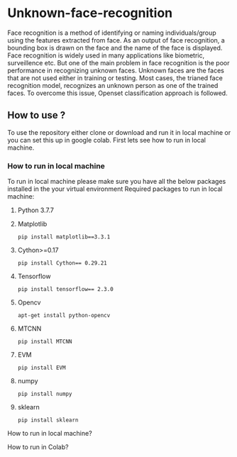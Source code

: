 # Unknown-face-recognition

Face recognition is a method of identifying or naming individuals/group using the features extracted from face. As an output of face recognition, a bounding box is drawn on the face and the name of the face is displayed. Face recognition is widely used in many applications like biometric, surveillence etc. But one of the main problem in face recognition is the poor performance in recognizing unknown faces. Unknown faces are the faces that are not used either in training or testing. Most cases, the trianed face recognition model, recognizes an unknown person as one of the trained faces. To overcome this issue, Openset classification approach is followed.

## How to use ?

To use the repository either clone or download and run it in local machine or you can set this up in google colab. First lets see how to run in local machine.

### How to run in local machine
To run in local machine please make sure you have all the below packages installed in the your virtual environment
Required packages to run in local machine:
 1) Python 3.7.7
 2) Matplotlib 
 
     ```
     pip install matplotlib==3.3.1
     ```
 3) Cython>=0.17
 
    ```
    pip install Cython== 0.29.21
    ```
 4) Tensorflow
 
    ```
    pip install tensorflow== 2.3.0
    ```
 5) Opencv
  
    ```
    apt-get install python-opencv
    ```
 6) MTCNN 
 
    ```
    pip install MTCNN
    ```
 7) EVM
   
    ```
    pip install EVM
    ```
 8) numpy
 
    ```
    pip install numpy
    ```
 9) sklearn
  
    ```
    pip install sklearn
    ```
  
How to run in local machine?



How to run in Colab?


  
  
  
  
  
